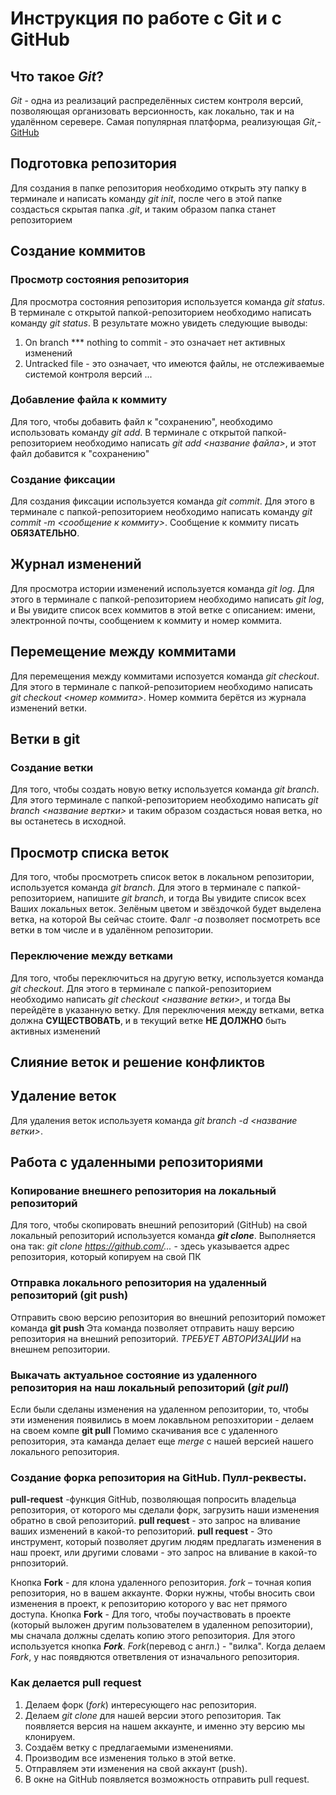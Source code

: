 # Инструкция по работе с Git и с GitHub


## Что такое *Git*?
*Git* - одна из реализаций распределённых систем контроля версий, позволяющая организовать версионность, как локально, так и на удалённом серевере. Самая популярная платформа, реализующая *Git*,- [GitHub](https://github.com)

## Подготовка репозитория
Для создания в папке репозитория необходимо открыть эту папку в терминале и написать команду *git init*, после чего в этой папке создасться скрытая папка *.git*, и таким образом папка станет репозиторием


## Создание коммитов

### Просмотр состояния репозитория
Для просмотра состояния репозитория используется команда *git status*. В терминале с открытой папкой-репозиторием необходимо написать команду *git status*. В результате можно увидеть следующие выводы:
1. On branch *** nothing to commit - это означает нет активных изменений
2. Untracked file - это означает, что имеются файлы, не отслеживаемые системой контроля версий
...

### Добавление файла к коммиту
Для того, чтобы добавить файл к "сохранению", необходимо использовать команду *git add*. В терминале с открытой папкой-репозиторием необходимо написать *git add <название файла>*, и этот файл добавится к "сохранению"


### Создание фиксации
Для создания фиксации используется команда *git commit*. Для этого в терминале с папкой-репозиторием необходимо написать команду *git commit -m <сообщение к коммиту>*. Сообщение к коммиту писать **ОБЯЗАТЕЛЬНО**.


## Журнал изменений
Для просмотра истории изменений используется команда *git log*. Для этого в терминале с папкой-репозиторием необходимо написать *git log*, и Вы увидите список всех коммитов в этой ветке с описанием: имени, электронной почты, сообщением к коммиту и номер коммита.

## Перемещение между коммитами
Для перемещения между коммитами испозуется команда *git checkout*. Для этого в терминале с папкой-репозиторием необходимо написать *git checkout <номер коммита>*. Номер коммита берётся из журнала изменений ветки.

## Ветки в git
### Создание ветки
Для того, чтобы создать новую ветку используется команда *git branch*. Для этого терминале с папкой-репозиторием необходимо написать *git branch <название вертки>* и таким образом создасться новая ветка, но вы останетесь в исходной.

## Просмотр списка веток
Для того, чтобы просмотреть список веток в локальном репозитории, используется команда *git branch*. Для этого в терминале с папкой-репозиторием, напишите *git branch*, и тогда Вы увидите список всех Ваших локальных веток. Зелёным цветом и звёздочкой будет выделена ветка, на которой Вы сейчас стоите. Фалг *-a* позволяет посмотреть все ветки в том числе и в удалённом репозитории.

### Переключение между ветками
Для того, чтобы переключиться на другую ветку, используется команда *git checkout*. Для этого в терминале с папкой-репозиторием необходимо написать *git checkout <название ветки>*, и тогда Вы перейдёте в указанную ветку. Для переключения между ветками, ветка должна **СУЩЕСТВОВАТЬ**, и в текущий ветке **НЕ ДОЛЖНО** быть активных изменений


## Слияние веток и решение конфликтов

## Удаление веток
Для удаления веток используетя команда *git branch -d <название ветки>*.

## Работа с удаленными репозиториями

### Копирование внешнего репозитория на локальный репозиторий
Для того, чтобы скопировать внешний репозиторий (GitHub) на свой локальный репозиторий используется команда _**git clone**_. Выполняется она так: 
_*git clone* https://github.com/..._ - здесь указывается адрес репозитория, который копируем на свой ПК

### Отправка локального репозитория на удаленный репозиторий (git push)

Отправить свою версию репозитория во внешний репозиторий поможет команда **git push**
Эта команда позволяет отправить нашу версию репозитория на внешний репозиторий. _ТРЕБУЕТ АВТОРИЗАЦИИ_ на внешнем репозитории.

### Выкачать актуальное состояние из удаленного репозитория на наш локальный репозиторий (*git pull*)
Если были сделаны изменения на удаленном репозитории, то, чтобы эти изменения появились в моем локавльном репозхитории - делаем на своем компе **git pull**
Помимо скачивания все с удаленного репозитория, эта каманда делает еще _merge_ с нашей версией нашего локального репозитория.

###  Создание форка репозитория на GitHub. Пулл-реквесты.

**pull-request** -функция GitHub, позволяющая попросить владельца репозитория, от которого мы сделали форк, загрузить наши изменения обратно в свой репозиторий.
**pull request** - это запрос на вливание ваших изменений в какой-то репозиторий.
**pull request** - Это инструмент, который позволяет другим людям предлагать изменения в наш проект, или другими словами - это запрос на вливание в какой-то рнпозиторий.

Кнопка **Fork** - для клона удаленного репозитория.
*fork* – точная копия репозитория, но в вашем аккаунте. Форки нужны, чтобы вносить свои изменения в проект, к репозиторию которого у вас нет прямого доступа.
Кнопка **Fork** - Для того, чтобы поучаствовать в проекте (который выложен другим пользователем в удаленном репозитории), мы сначала должны сделать копию этого репозитория. Для этого используется
кнопка _**Fork**_.
*Fork*(перевод с англ.) - "вилка".
Когда делаем *Fork*, у нас появдяются ответвления от изначального репозитория.

### Как делается **pull request**
1. Делаем форк (*fork*) интересующего нас репозитория.
2. Делаем *git clone* для нашей версии этого репозитория. Так появляется версия на нашем
аккаунте, и именно эту версию мы клонируем.
3. Создаём ветку с предлагаемыми изменениями.
4. Производим все изменения только в этой ветке.
5. Отправляем эти изменения на свой аккаунт (push).
6. В окне на GitHub появляется возможность отправить pull request.

